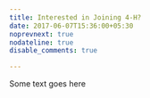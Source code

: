 ```yaml
---
title: Interested in Joining 4-H? 
date: 2017-06-07T15:36:00+05:30
noprevnext: true
nodateline: true
disable_comments: true

---
```


Some text goes here

